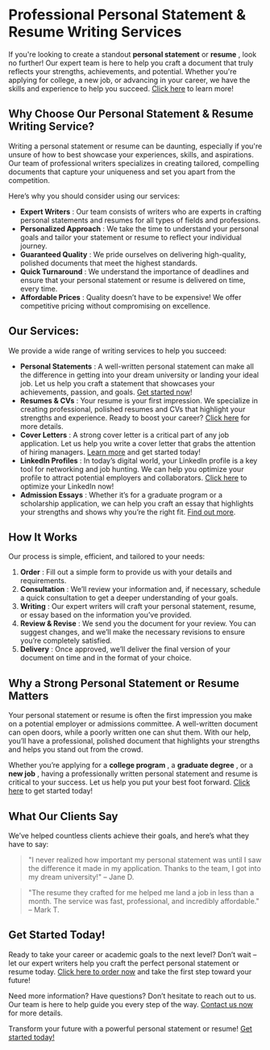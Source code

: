 # Professional Personal Statement & Resume Writing Services

If you're looking to create a standout **personal statement** or **resume** , look no further! Our expert team is here to help you craft a document that truly reflects your strengths, achievements, and potential. Whether you're applying for college, a new job, or advancing in your career, we have the skills and experience to help you succeed. [Click here](https://tinyurl.com/topessay?keyword=personal+statements+resume) to learn more!

## Why Choose Our Personal Statement & Resume Writing Service?

Writing a personal statement or resume can be daunting, especially if you're unsure of how to best showcase your experiences, skills, and aspirations. Our team of professional writers specializes in creating tailored, compelling documents that capture your uniqueness and set you apart from the competition.

Here’s why you should consider using our services:

- **Expert Writers** : Our team consists of writers who are experts in crafting personal statements and resumes for all types of fields and professions.
- **Personalized Approach** : We take the time to understand your personal goals and tailor your statement or resume to reflect your individual journey.
- **Guaranteed Quality** : We pride ourselves on delivering high-quality, polished documents that meet the highest standards.
- **Quick Turnaround** : We understand the importance of deadlines and ensure that your personal statement or resume is delivered on time, every time.
- **Affordable Prices** : Quality doesn’t have to be expensive! We offer competitive pricing without compromising on excellence.

## Our Services:

We provide a wide range of writing services to help you succeed:

- **Personal Statements** : A well-written personal statement can make all the difference in getting into your dream university or landing your ideal job. Let us help you craft a statement that showcases your achievements, passion, and goals. [Get started now](https://tinyurl.com/topessay?keyword=personal+statements+resume)!
- **Resumes & CVs** : Your resume is your first impression. We specialize in creating professional, polished resumes and CVs that highlight your strengths and experience. Ready to boost your career? [Click here](https://tinyurl.com/topessay?keyword=personal+statements+resume) for more details.
- **Cover Letters** : A strong cover letter is a critical part of any job application. Let us help you write a cover letter that grabs the attention of hiring managers. [Learn more](https://tinyurl.com/topessay?keyword=personal+statements+resume) and get started today!
- **LinkedIn Profiles** : In today’s digital world, your LinkedIn profile is a key tool for networking and job hunting. We can help you optimize your profile to attract potential employers and collaborators. [Click here](https://tinyurl.com/topessay?keyword=personal+statements+resume) to optimize your LinkedIn now!
- **Admission Essays** : Whether it’s for a graduate program or a scholarship application, we can help you craft an essay that highlights your strengths and shows why you’re the right fit. [Find out more](https://tinyurl.com/topessay?keyword=personal+statements+resume).

## How It Works

Our process is simple, efficient, and tailored to your needs:

1. **Order** : Fill out a simple form to provide us with your details and requirements.
2. **Consultation** : We’ll review your information and, if necessary, schedule a quick consultation to get a deeper understanding of your goals.
3. **Writing** : Our expert writers will craft your personal statement, resume, or essay based on the information you’ve provided.
4. **Review & Revise** : We send you the document for your review. You can suggest changes, and we’ll make the necessary revisions to ensure you’re completely satisfied.
5. **Delivery** : Once approved, we’ll deliver the final version of your document on time and in the format of your choice.

## Why a Strong Personal Statement or Resume Matters

Your personal statement or resume is often the first impression you make on a potential employer or admissions committee. A well-written document can open doors, while a poorly written one can shut them. With our help, you’ll have a professional, polished document that highlights your strengths and helps you stand out from the crowd.

Whether you’re applying for a **college program** , a **graduate degree** , or a **new job** , having a professionally written personal statement and resume is critical to your success. Let us help you put your best foot forward. [Click here](https://tinyurl.com/topessay?keyword=personal+statements+resume) to get started today!

## What Our Clients Say

We’ve helped countless clients achieve their goals, and here’s what they have to say:

> "I never realized how important my personal statement was until I saw the difference it made in my application. Thanks to the team, I got into my dream university!" – Jane D.

> "The resume they crafted for me helped me land a job in less than a month. The service was fast, professional, and incredibly affordable." – Mark T.

## Get Started Today!

Ready to take your career or academic goals to the next level? Don’t wait – let our expert writers help you craft the perfect personal statement or resume today. [Click here to order now](https://tinyurl.com/topessay?keyword=personal+statements+resume) and take the first step toward your future!

Need more information? Have questions? Don’t hesitate to reach out to us. Our team is here to help guide you every step of the way. [Contact us now](https://tinyurl.com/topessay?keyword=personal+statements+resume) for more details.

Transform your future with a powerful personal statement or resume! [Get started today!](https://tinyurl.com/topessay?keyword=personal+statements+resume)
